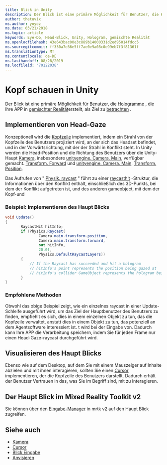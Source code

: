```yaml
---
title: Blick in Unity
description: Der Blick ist eine primäre Möglichkeit für Benutzer, die Hologramme, die Ihre APP in gemischter Realität erstellt, als Ziel zu betrachten.
author: thetuvix
ms.author: yoyoz
ms.date: 03/21/2018
ms.topic: article
keywords: Eye-Do, Head-Blick, Unity, Hologram, gemischte Realität
ms.openlocfilehash: 43e643bac00e3c889b14000331d2ed95014fdcc5
ms.sourcegitcommit: ff330a7e36e5ff7ae0e9a08c0e99eb7f3f81361f
ms.translationtype: MT
ms.contentlocale: de-DE
ms.lasthandoff: 08/28/2019
ms.locfileid: "70122038"
---
```

# <a name="head-gaze-in-unity"></a>Kopf schauen in Unity

Der Blick ist eine primäre Möglichkeit für Benutzer, die [Hologramme](hologram.md) , die Ihre APP in [gemischter Realität](mixed-reality.md)erstellt, als Ziel zu [betrachten](gaze.md) .


## <a name="implementing-head-gaze"></a>Implementieren von Head-Gaze

Konzeptionell wird die [Kopfzeile](gaze.md) implementiert, indem ein Strahl von der Kopfzeile des Benutzers projiziert wird, an der sich das Headset befindet, und in der Vorwärtsrichtung, mit der der Strahl in Konflikt steht. In Unity werden die Head-Position und die Richtung des Benutzers über die Unity-Haupt [Kamera](camera-in-unity.md), insbesondere [unityengine. Camera. Main](http://docs.unity3d.com/ScriptReference/Camera-main.html), verfügbar gemacht. [Transform. Forward](http://docs.unity3d.com/ScriptReference/Transform-forward.html) und [unityengine. Camera. Main](http://docs.unity3d.com/ScriptReference/Camera-main.html). [Transform. Position](http://docs.unity3d.com/ScriptReference/Transform-position.html).

Das Aufrufen von " [Physik. raycast](http://docs.unity3d.com/ScriptReference/Physics.Raycast.html) " führt zu einer [raycasthit](http://docs.unity3d.com/ScriptReference/RaycastHit.html) -Struktur, die Informationen über den Konflikt enthält, einschließlich des 3D-Punkts, bei dem der Konflikt aufgetreten ist, und des anderen gameobject, mit dem der Kopf-und

### <a name="example-implement-head-gaze"></a>Beispiel: Implementieren des Haupt Blicks

```cs
void Update()
{
       RaycastHit hitInfo;
       if (Physics.Raycast(
               Camera.main.transform.position,
               Camera.main.transform.forward,
               out hitInfo,
               20.0f,
               Physics.DefaultRaycastLayers))
       {
           // If the Raycast has succeeded and hit a hologram
           // hitInfo's point represents the position being gazed at
           // hitInfo's collider GameObject represents the hologram being gazed at
       }
}
```

### <a name="best-practices"></a>Empfohlene Methoden

Obwohl das obige Beispiel zeigt, wie ein einzelnes raycast in einer Update-Schleife ausgeführt wird, um das Ziel der Hauptbenutzer des Benutzers zu finden, empfiehlt es sich, dies in einem einzelnen Objekt zu tun, das die Kopfzeile verwaltet, anstatt dies in einem Objekt zu tun, das potenziell an dem Agentsoftware interessiert ist. t wird bei der Eingabe von. Dadurch kann Ihre APP die Verarbeitung speichern, indem Sie für jeden Frame nur einen Head-Gaze-raycast durchgeführt wird.

## <a name="visualizing-head-gaze"></a>Visualisieren des Haupt Blicks

Ebenso wie auf dem Desktop, auf dem Sie mit einem Mauszeiger auf Inhalte abzielen und mit ihnen interagieren, sollten Sie einen [Cursor](cursors.md) implementieren, der die Kopfzeile des Benutzers darstellt. Dadurch erhält der Benutzer Vertrauen in das, was Sie im Begriff sind, mit zu interagieren.

## <a name="head-gaze-in-the-mixed-reality-toolkit-v2"></a>Der Haupt Blick im Mixed Reality Toolkit v2
Sie können über den [Eingabe-Manager](https://microsoft.github.io/MixedRealityToolkit-Unity/Documentation/Input/Overview.html) in mrtk v2 auf den Haupt Blick zugreifen.

## <a name="see-also"></a>Siehe auch
* [Kamera](camera-in-unity.md)
* [Cursor](cursors.md)
* [Blick Eingabe](gaze.md)
* [Anvisieren](gaze-targeting.md)
